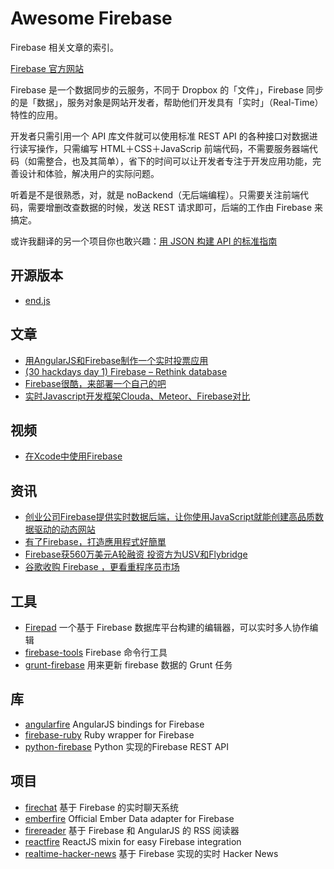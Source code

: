 Awesome Firebase
================

Firebase 相关文章的索引。

[Firebase 官方网站](https://www.firebase.com)

Firebase 是一个数据同步的云服务，不同于 Dropbox 的「文件」，Firebase 同步的是「数据」，服务对象是网站开发者，帮助他们开发具有「实时」（Real-Time）特性的应用。

开发者只需引用一个 API 库文件就可以使用标准 REST API 的各种接口对数据进行读写操作，只需编写 HTML＋CSS＋JavaScrip 前端代码，不需要服务器端代码（如需整合，也及其简单），省下的时间可以让开发者专注于开发应用功能，完善设计和体验，解决用户的实际问题。

听着是不是很熟悉，对，就是 noBackend（无后端编程）。只需要关注前端代码，需要增删改查数据的时候，发送 REST 请求即可，后端的工作由 Firebase 来搞定。

或许我翻译的另一个项目你也敢兴趣：[用 JSON 构建 API 的标准指南](https://github.com/justjavac/json-api-zh_CN)

## 开源版本

- [end.js](https://github.com/demohi/end)

## 文章

- [用AngularJS和Firebase制作一个实时投票应用](http://www.html-js.com/article/Using-Angular-to-develop-web-application-with-AngularJS-and-Firebase-to-produce-a-real-time-polling-application)
- [(30 hackdays day 1) Firebase – Rethink database](http://segmentfault.com/blog/fxp/1190000000723045)
- [Firebase很酷，来部署一个自己的吧](https://cnodejs.org/topic/51f0edf7f4963ade0e082c19)
- [实时Javascript开发框架Clouda、Meteor、Firebase对比](http://blog.csdn.net/justfrozen/article/details/12716669)

## 视频

- [在Xcode中使用Firebase](https://player.vimeo.com/video/62208736)

## 资讯

- [创业公司Firebase提供实时数据后端，让你使用JavaScript就能创建高品质数据驱动的动态网站](http://www.36kr.com/p/102056.html)
- [有了Firebase，打造應用程式好簡單](http://wired.tw/2012/05/23/firebase/index.html)
- [Firebase获560万美元A轮融资 投资方为USV和Flybridge](http://news.pedaily.cn/201306/20130621350228.shtml)
- [谷歌收购 Firebase ，更看重程序员市场](http://www.oschina.net/news/56342/google-buy-firebase)


## 工具

- [Firepad](http://www.firepad.io/) 一个基于 Firebase 数据库平台构建的编辑器，可以实时多人协作编辑
- [firebase-tools](https://github.com/firebase/firebase-tools) Firebase 命令行工具
- [grunt-firebase](https://github.com/assemble/grunt-firebase) 用来更新 firebase 数据的 Grunt 任务

## 库

- [angularfire](https://github.com/firebase/angularfire) AngularJS bindings for Firebase
- [firebase-ruby](https://github.com/oscardelben/firebase-ruby) Ruby wrapper for Firebase
- [python-firebase](https://github.com/ozgur/python-firebase) Python 实现的Firebase REST API

## 项目

- [firechat](https://github.com/firebase/firechat) 基于 Firebase 的实时聊天系统
- [emberfire](https://github.com/firebase/emberfire) Official Ember Data adapter for Firebase
- [firereader](https://github.com/firebase/firereader) 基于 Firebase 和 AngularJS 的 RSS 阅读器
- [reactfire](https://github.com/firebase/reactfire) ReactJS mixin for easy Firebase integration
- [realtime-hacker-news](https://github.com/dstaley/realtime-hacker-news) 基于 Firebase 实现的实时 Hacker News
